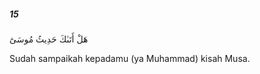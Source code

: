 ##### 15

<span class="ayah">هَلْ أَتَىٰكَ حَدِيثُ مُوسَىٰٓ</span>

<span class="ayah_translation">Sudah sampaikah kepadamu (ya Muhammad) kisah Musa.</span>
